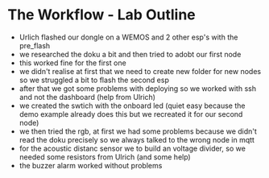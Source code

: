 # The Workflow - Lab Outline
+ Urlich flashed our dongle on a WEMOS and 2 other esp's with the pre_flash
+ we researched the doku a bit and then tried to adobt our first node
+ this worked fine for the first one
+ we didn't realise at first that we need to create new folder for new nodes so we struggled a bit to flash the second esp
+ after that we got some problems with deploying so we worked with ssh and not the dashboard (help from Ulrich)
+ we created the swtich with the onboard led (quiet easy because the demo example already does this but we recreated it for our second node)
+ we then tried the rgb, at first we had some problems because we didn't read the doku precisely so we always talked to the wrong node in mqtt
+ for the acoustic distanc sensor we to build an voltage divider, so we needed some resistors from Ulrich (and some help)
+ the buzzer alarm worked without problems
